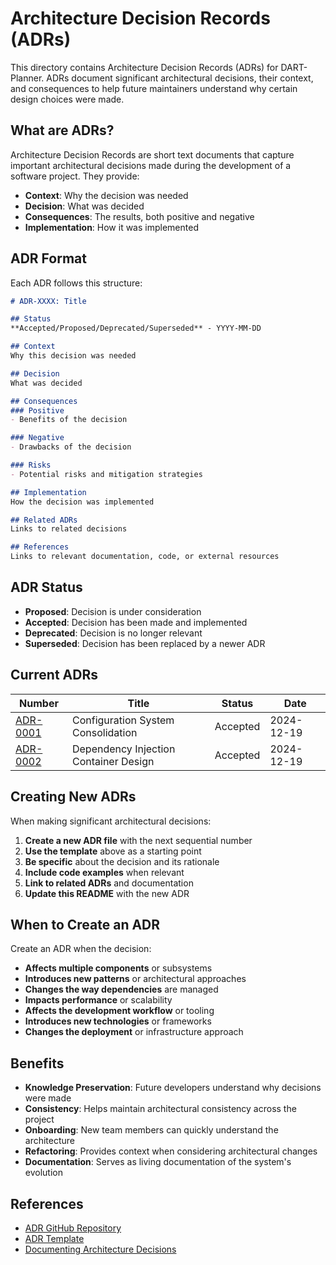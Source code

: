 # Architecture Decision Records (ADRs)

This directory contains Architecture Decision Records (ADRs) for DART-Planner. ADRs document significant architectural decisions, their context, and consequences to help future maintainers understand why certain design choices were made.

## What are ADRs?

Architecture Decision Records are short text documents that capture important architectural decisions made during the development of a software project. They provide:

- **Context**: Why the decision was needed
- **Decision**: What was decided
- **Consequences**: The results, both positive and negative
- **Implementation**: How it was implemented

## ADR Format

Each ADR follows this structure:

```markdown
# ADR-XXXX: Title

## Status
**Accepted/Proposed/Deprecated/Superseded** - YYYY-MM-DD

## Context
Why this decision was needed

## Decision
What was decided

## Consequences
### Positive
- Benefits of the decision

### Negative
- Drawbacks of the decision

### Risks
- Potential risks and mitigation strategies

## Implementation
How the decision was implemented

## Related ADRs
Links to related decisions

## References
Links to relevant documentation, code, or external resources
```

## ADR Status

- **Proposed**: Decision is under consideration
- **Accepted**: Decision has been made and implemented
- **Deprecated**: Decision is no longer relevant
- **Superseded**: Decision has been replaced by a newer ADR

## Current ADRs

| Number | Title | Status | Date |
|--------|-------|--------|------|
| [ADR-0001](0001-configuration-consolidation.md) | Configuration System Consolidation | Accepted | 2024-12-19 |
| [ADR-0002](0002-di-container-design.md) | Dependency Injection Container Design | Accepted | 2024-12-19 |

## Creating New ADRs

When making significant architectural decisions:

1. **Create a new ADR file** with the next sequential number
2. **Use the template** above as a starting point
3. **Be specific** about the decision and its rationale
4. **Include code examples** when relevant
5. **Link to related ADRs** and documentation
6. **Update this README** with the new ADR

## When to Create an ADR

Create an ADR when the decision:

- **Affects multiple components** or subsystems
- **Introduces new patterns** or architectural approaches
- **Changes the way dependencies** are managed
- **Impacts performance** or scalability
- **Affects the development workflow** or tooling
- **Introduces new technologies** or frameworks
- **Changes the deployment** or infrastructure approach

## Benefits

- **Knowledge Preservation**: Future developers understand why decisions were made
- **Consistency**: Helps maintain architectural consistency across the project
- **Onboarding**: New team members can quickly understand the architecture
- **Refactoring**: Provides context when considering architectural changes
- **Documentation**: Serves as living documentation of the system's evolution

## References

- [ADR GitHub Repository](https://github.com/joelparkerhenderson/architecture_decision_record)
- [ADR Template](https://adr.github.io/madr/)
- [Documenting Architecture Decisions](https://cognitect.com/blog/2011/11/15/documenting-architecture-decisions) 